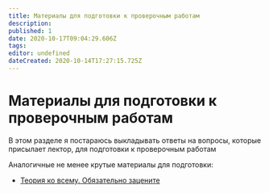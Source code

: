 ```yaml
---
title: Материалы для подготовки к проверочным работам
description: 
published: 1
date: 2020-10-17T09:04:29.606Z
tags: 
editor: undefined
dateCreated: 2020-10-14T17:27:15.725Z
---
```


# Материалы для подготовки к проверочным работам

В этом разделе я постараюсь выкладывать ответы на вопросы, которые присылает лектор, для подготовки к проверочным работам

Аналогичные не менее крутые материалы для подготовки:

- [Теория ко всему. Обязательно зацените](https://github.com/Sofiika/AlgebraKollok)